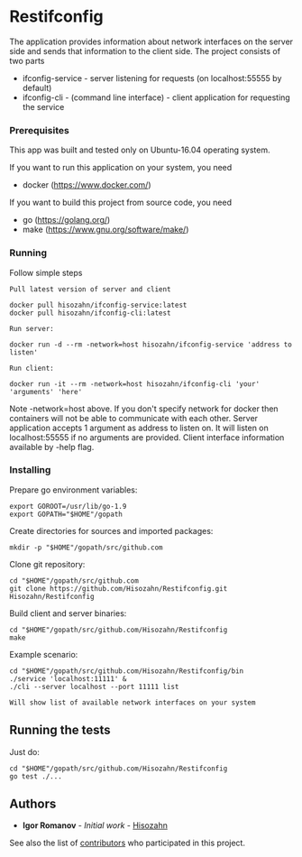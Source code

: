 # Restifconfig

The application provides information about network interfaces on the server side and sends that information to the client side.
The project consists of two parts
* ifconfig-service - server listening for requests (on localhost:55555 by default)
* ifconfig-cli - (command line interface) - client application for requesting the service

### Prerequisites

This app was built and tested only on Ubuntu-16.04 operating system.

If you want to run this application on your system, you need
* docker (https://www.docker.com/) 

If you want to build this project from source code, you need
* go (https://golang.org/)
* make (https://www.gnu.org/software/make/)


### Running

Follow simple steps

```
Pull latest version of server and client

docker pull hisozahn/ifconfig-service:latest
docker pull hisozahn/ifconfig-cli:latest

Run server:

docker run -d --rm -network=host hisozahn/ifconfig-service 'address to listen'

Run client:

docker run -it --rm -network=host hisozahn/ifconfig-cli 'your' 'arguments' 'here'
```

Note -network=host above. If you don't specify network for docker then containers will not be able to communicate with each other.
Server application accepts 1 argument as address to listen on. It will listen on localhost:55555 if no arguments are provided.
Client interface information available by -help flag.

### Installing

Prepare go environment variables:

```
export GOROOT=/usr/lib/go-1.9
export GOPATH="$HOME"/gopath
```

Create directories for sources and imported packages:

```
mkdir -p "$HOME"/gopath/src/github.com
```

Clone git repository:

```
cd "$HOME"/gopath/src/github.com
git clone https://github.com/Hisozahn/Restifconfig.git Hisozahn/Restifconfig
```

Build client and server binaries:

```
cd "$HOME"/gopath/src/github.com/Hisozahn/Restifconfig
make
```

Example scenario:

```
cd "$HOME"/gopath/src/github.com/Hisozahn/Restifconfig/bin
./service 'localhost:11111' &
./cli --server localhost --port 11111 list

Will show list of available network interfaces on your system
```

## Running the tests

Just do:

```
cd "$HOME"/gopath/src/github.com/Hisozahn/Restifconfig
go test ./...
```

## Authors

* **Igor Romanov** - *Initial work* - [Hisozahn](https://github.com/Hisozahn)

See also the list of [contributors](https://github.com/Hisozahn/Restifconfig/contributors) who participated in this project.
